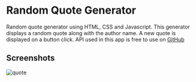 # Random Quote Generator
Random quote generator using HTML, CSS and Javascript. This generator displays a random quote along with the author name. A new quote is displayed on a button click. API used in this app is free to use on [GitHub](https://github.com/lukePeavey/quotable)

## Screenshots
![quote](https://user-images.githubusercontent.com/93096721/196090322-a12daa8e-3f64-49cb-afdb-5a6dfa43594a.png)

